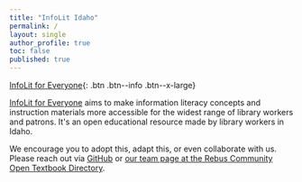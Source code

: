 ```yaml
---
title: "InfoLit Idaho"
permalink: /
layout: single
author_profile: true
toc: false
published: true
---
```


[InfoLit for Everyone](https://infolit-idaho.github.io/infolit-for-everyone/){: .btn .btn--info .btn--x-large}

[InfoLit for Everyone](https://infolit-idaho.github.io/infolit-for-everyone/) aims to make information literacy concepts and instruction materials more accessible for the widest range of library workers and patrons. It's an open educational resource made by library workers in Idaho.  

We encourage you to adopt this, adapt this, or even collaborate with us. Please reach out via [GitHub](https://github.com/infolit-idaho/infolit-for-everyone) or [our team page at the Rebus Community Open Textbook Directory](https://www1.rebus.community/#/project/379f6355-8f50-4b7f-9408-ab88cb3eafd5).  